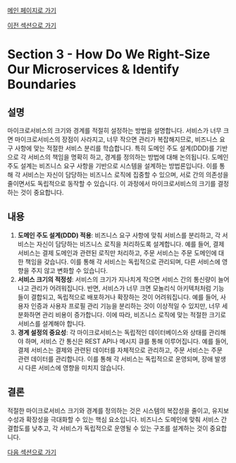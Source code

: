 [메인 페이지로 가기](main.md)

[이전 섹션으로 가기](section_2.md)

# Section 3 - How Do We Right-Size Our Microservices & Identify Boundaries

## 설명
마이크로서비스의 크기와 경계를 적절히 설정하는 방법을 설명합니다. 서비스가 너무 크면 마이크로서비스의 장점이 사라지고, 너무 작으면 관리가 복잡해지므로, 비즈니스 요구 사항에 맞는 적절한 서비스 분리를 학습합니다. 특히 도메인 주도 설계(DDD)를 기반으로 각 서비스의 책임을 명확히 하고, 경계를 정의하는 방법에 대해 논의됩니다.
도메인 주도 설계는 비즈니스 요구 사항을 기반으로 시스템을 설계하는 방법론입니다. 이를 통해 각 서비스는 자신이 담당하는 비즈니스 로직에 집중할 수 있으며, 서로 간의 의존성을 줄이면서도 독립적으로 동작할 수 있습니다. 이 과정에서 마이크로서비스의 크기를 결정하는 것이 중요합니다.

## 내용
1. **도메인 주도 설계(DDD) 적용**: 비즈니스 요구 사항에 맞춰 서비스를 분리하고, 각 서비스는 자신이 담당하는 비즈니스 로직을 처리하도록 설계합니다. 예를 들어, 결제 서비스는 결제 도메인과 관련된 로직만 처리하고, 주문 서비스는 주문 도메인에 대한 책임을 갖습니다. 이를 통해 각 서비스는 독립적으로 관리되며, 다른 서비스에 영향을 주지 않고 변화할 수 있습니다.
2. **서비스 크기의 적정성**: 서비스의 크기가 지나치게 작으면 서비스 간의 통신량이 늘어나고 관리가 어려워집니다. 반면, 서비스가 너무 크면 모놀리식 아키텍처처럼 기능들이 결합되고, 독립적으로 배포하거나 확장하는 것이 어려워집니다. 예를 들어, 사용자 인증과 사용자 프로필 관리 기능을 분리하는 것이 이상적일 수 있지만, 너무 세분화하면 관리 비용이 증가합니다. 이에 따라, 비즈니스 로직에 맞는 적절한 크기로 서비스를 설계해야 합니다.
3. **경계 설정의 중요성**: 각 마이크로서비스는 독립적인 데이터베이스와 상태를 관리해야 하며, 서비스 간 통신은 REST API나 메시지 큐를 통해 이루어집니다. 예를 들어, 결제 서비스는 결제와 관련된 데이터를 자체적으로 관리하고, 주문 서비스는 주문 관련 데이터를 관리합니다. 이를 통해 각 서비스는 독립적으로 운영되며, 장애 발생 시 다른 서비스에 영향을 미치지 않습니다.

## 결론
적절한 마이크로서비스 크기와 경계를 정의하는 것은 시스템의 복잡성을 줄이고, 유지보수성과 확장성을 극대화할 수 있는 핵심 요소입니다. 비즈니스 도메인에 맞춰 서비스 간 결합도를 낮추고, 각 서비스가 독립적으로 운영될 수 있는 구조를 설계하는 것이 중요합니다.

[다음 섹션으로 가기](section_4.md)
